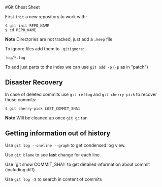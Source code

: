 #Git Cheat Sheet 

First `init` a new repository to work with:

```
$ git init REPO_NAME
$ cd REPO_NAME
```
**Note** Directories are not tracked, just add a `.keep` file

To ignore files add them to `.gitignore`:

```
log/*.log
```

To add just parts to the index we can use `git add -p` (`-p` as in "patch") 

## Disaster Recovery 

In case of deleted commits use `git reflog` and `git cherry-pick` to recover those commits:

```
$ git cherry-pick LOST_COMMIT_SHA1
```

**Note** Will be cleaned up once `git gc` ran

## Getting information out of history 

Use `git log --oneline --graph` to get condensed log view.

Use `git blame` to see **last** change for each line.

Use ´git show COMMIT_SHA1` to get detailed information about commit (including diff).

Use `git log -S` to search in content of commits

